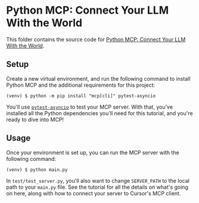 # Python MCP: Connect Your LLM With the World

This folder contains the source code for [Python MCP: Connect Your LLM With the World](https://realpython.com/python-mcp/).

## Setup

Create a new virtual environment, and run the following command to install Python MCP and the additional requirements for this project:

```console
(venv) $ python -m pip install "mcp[cli]" pytest-asyncio
```

You'll use [`pytest-asyncio`](https://realpython.com/pytest-python-testing/) to test your MCP server. With that, you've installed all the Python dependencies you'll need for this tutorial, and you're ready to dive into MCP!

## Usage

Once your environment is set up, you can run the MCP server with the following command:

```console
(venv) $ python main.py
```

In `test/test_server.py`, you'll also want to change `SERVER_PATH` to the local path to your `main.py` file. See the tutorial for all the details on what's going on here, along with how to connect your server to Cursor's MCP client.
